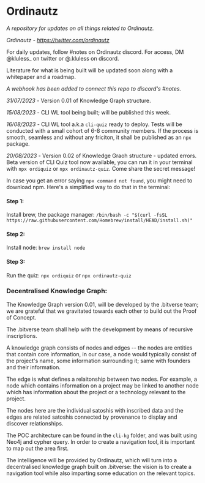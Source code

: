 # Ordinautz

_A repository for updates on all things related to Ordinautz._

*Ordinautz - https://twitter.com/ordinautz*


For daily updates, follow #notes on Ordinautz discord. For access, DM @kluless_ on twitter or @.kluless on discord.

Literature for what is being built will be updated soon along with a whitepaper and a roadmap.

_A webhook has been added to connect this repo to discord's #notes._

_31/07/2023_ - Version 0.01 of Knowledge Graph structure.

_15/08/2023_ - CLI WL tool being built; will be published this week.

_16/08/2023_ - CLI WL tool a.k.a `cli-quiz` ready to deploy.
            Tests will be conducted with a small cohort of 6-8 community members.
            If the process is smooth, seamless and without any friciton, it shall be published as an `npx` package.

_20/08/2023_ - Version 0.02 of Knowledge Graoh structure - updated errors.
                Beta version of CLI Quiz tool now available, you can run it in your terminal with `npx ordiquiz` or `npx ordinautz-quiz`.
                Come share the secret message!

In case you get an error saying `npx command not found`, you might need to download npm. Here's a simplified way to do that in the terminal:

#### Step 1:
Install brew, the package manager:
`/bin/bash -c "$(curl -fsSL https://raw.githubusercontent.com/Homebrew/install/HEAD/install.sh)"`

#### Step 2:
Install node:
`brew install node`

#### Step 3:
Run the quiz:
`npx ordiquiz` or `npx ordinautz-quiz`
            
### Decentralised Knowledge Graph:

The Knowledge Graph version 0.01, will be developed by the .bitverse team; we are grateful that we gravitated towards each other to build out the Proof of Concept. 

The .bitverse team shall help with the development by means of recursive inscriptions.

A knowledge graph consists of nodes and edges -- the nodes are entities that contain core information, in our case, a node would typically consist of the project's name, some information surrounding it; same with founders and their information. 

The edge is what defines a relaitonship between two nodes. For example, a node which contains information on a project may be linked to another node which has information about the project or a technology relevant to the project. 

The nodes here are the individual satoshis with inscribed data and the edges are related satoshis connected by provenance to display and discover relationships.

The POC architecture can be found in the `cli-kg` folder, and was built using Neo4j and cypher query. In order to create a navigation tool, it is important to map out the area first. 

The intelligence will be provided by Ordinautz, which will turn into a decentralised knowledge graph built on .bitverse: the vision is to create a navigation tool while also imparting some education on the relevant topics.